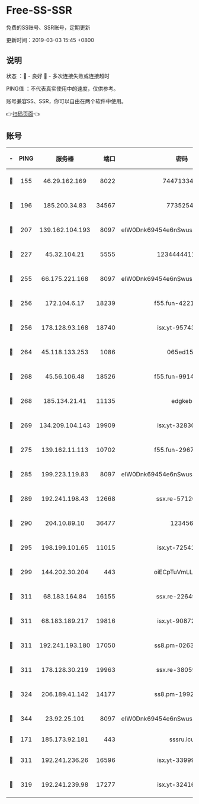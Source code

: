 # Free-SS-SSR

免费的SS账号、SSR账号，定期更新

更新时间：2019-03-03 15:45 +0800

## 说明

状态     ：🙂 - 良好 🙁 - 多次连接失败或连接超时

PING值   ：不代表真实使用中的速度，仅供参考。

账号兼容SS、SSR，你可以自由在两个软件中使用。

👉[扫码页面](https://liesauer.github.io/free-ss-ssr.github.io/)👈

## 账号

|-|PING|服务器|端口|密码|加密方式|区域|
|:----:|:----:|:-----:|-----:|:----:|:----:|:----:|
|🙂|155|46.29.162.169|8022|7447133485|aes-256-cfb|RU|
|🙂|196|185.200.34.83|34567|77352549|aes-256-cfb|US|
|🙂|207|139.162.104.193|8097|eIW0Dnk69454e6nSwuspv9DmS201tQ0D|aes-256-cfb|JP|
|🙂|227|45.32.104.21|5555|1234444411111|aes-256-cfb|SG|
|🙂|255|66.175.221.168|8097|eIW0Dnk69454e6nSwuspv9DmS201tQ0D|aes-256-cfb|US|
|🙂|256|172.104.6.17|18239|f55.fun-42215388|aes-256-cfb|US|
|🙂|256|178.128.93.168|18740|isx.yt-95743585|aes-256-cfb|SG|
|🙂|264|45.118.133.253|1086|065ed15a|aes-256-cfb|SG|
|🙂|268|45.56.106.48|18526|f55.fun-99140423|aes-256-cfb|US|
|🙂|268|185.134.21.41|11135|edgkeb|aes-256-cfb|GB|
|🙂|269|134.209.104.143|19909|isx.yt-32830951|aes-256-cfb|SG|
|🙂|275|139.162.11.113|10702|f55.fun-29670357|aes-256-cfb|SG|
|🙂|285|199.223.119.83|8097|eIW0Dnk69454e6nSwuspv9DmS201tQ0D|aes-256-cfb|US|
|🙂|289|192.241.198.43|12668|ssx.re-57120332|aes-256-cfb|US|
|🙂|290|204.10.89.10|36477|123456|aes-256-cfb|US|
|🙂|295|198.199.101.65|11015|isx.yt-72541934|aes-256-cfb|US|
|🙂|299|144.202.30.204|443|oiECpTuVmLLxk4Ts|aes-256-cfb|US|
|🙂|311|68.183.164.84|16155|ssx.re-22649975|aes-256-cfb|US|
|🙂|311|68.183.189.217|19816|isx.yt-90872809|aes-256-cfb|SG|
|🙂|311|192.241.193.180|17050|ss8.pm-02632240|aes-256-cfb|US|
|🙂|311|178.128.30.219|19963|ssx.re-38059687|aes-256-cfb|SG|
|🙂|324|206.189.41.142|14177|ss8.pm-19928527|aes-256-cfb|SG|
|🙂|344|23.92.25.101|8097|eIW0Dnk69454e6nSwuspv9DmS201tQ0D|aes-256-cfb|US|
|🙂|171|185.173.92.181|443|sssru.icu|rc4-md5|RU|
|🙂|311|192.241.236.26|16596|isx.yt-33999911|aes-256-cfb|US|
|🙂|319|192.241.239.98|17277|isx.yt-32416797|aes-256-cfb|US|
